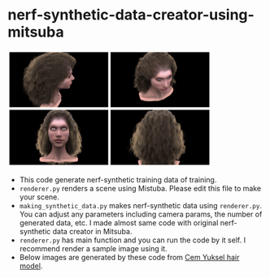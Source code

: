 # nerf-synthetic-data-creator-using-mitsuba

<img src="mitsuba_yuksel_hair_curly.png" width="400px"/>

- This code generate nerf-synthetic training data of training.<br>
- `renderer.py` renders a scene using Mistuba. Please edit this file to make your scene.<br>
- `making_synthetic_data.py` makes nerf-synthetic data using `renderer.py`. You can adjust any parameters including camera params, the number of generated data, etc. I made almost same code with original nerf-synthetic data creator in Mitsuba.<br>
- `renderer.py` has main function and you can run the code by it self. I recommend render a sample image using it.
- Below images are generated by these code from [Cem Yuksel hair model](http://www.cemyuksel.com/research/hairmodels/ "cem yulsel page").
